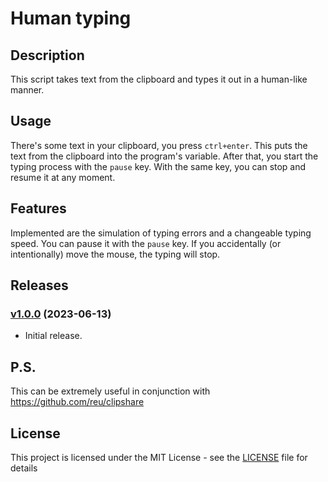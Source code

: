 # Human typing

## Description

This script takes text from the clipboard and types it out in a human-like manner.

## Usage

There's some text in your clipboard, you press `ctrl+enter`. This puts the text from the clipboard into the program's variable. After that, you start the typing process with the `pause` key. With the same key, you can stop and resume it at any moment.

## Features

Implemented are the simulation of typing errors and a changeable typing speed. You can pause it with the `pause` key. If you accidentally (or intentionally) move the mouse, the typing will stop.

## Releases

### [v1.0.0](https://github.com/danySSG/human-typing/releases/tag/v1.0.0) (2023-06-13) 
* Initial release.

## P.S.

This can be extremely useful in conjunction with https://github.com/reu/clipshare

## License

This project is licensed under the MIT License - see the [LICENSE](LICENSE) file for details
